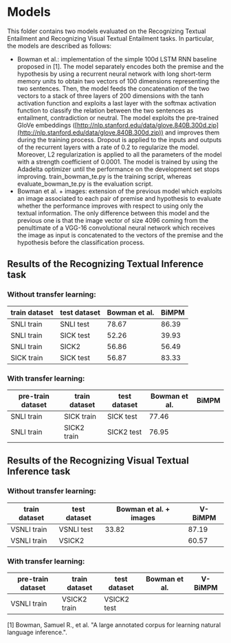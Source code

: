 # Models
This folder contains two models evaluated on the Recognizing Textual Entailment and Recognizing Visual Textual Entailment tasks. In particular, the models are described as follows:
* Bowman et al.: implementation of the simple 100d LSTM RNN baseline proposed in [1]. The model separately encodes both the premise and the hypothesis by using a recurrent neural network with long short-term memory units to obtain two vectors of 100 dimensions representing the two sentences. Then, the model feeds the concatenation of the two vectors to a stack of three layers of 200 dimensions with the tanh activation function and exploits a last layer with the softmax activation function to classify the relation between the two sentences as entailment, contradiction or neutral. The model exploits the pre-trained GloVe embeddings ([http://nlp.stanford.edu/data/glove.840B.300d.zip](http://nlp.stanford.edu/data/glove.840B.300d.zip)) and improves them during the training process. Dropout is applied to the inputs and outputs of the recurrent layers with a rate of 0.2 to regularize the model. Moreover, L2 regularization is applied to all the parameters of the model with a strength coefficient of 0.0001. The model is trained by using the Adadelta optimizer until the performance on the development set stops improving. train_bowman_te.py is the training script, whereas evaluate_bowman_te.py is the evaluation script.
* Bowman et al. + images: extension of the previous model which exploits an image associated to each pair of premise and hypothesis to evaluate whether the performance improves with respect to using only the textual information. The only difference between this model and the previous one is that the image vector of size 4096 coming from the penultimate of a VGG-16 convolutional neural network which receives the image as input is concatenated to the vectors of the premise and the hypothesis before the classification process.

## Results of the Recognizing Textual Inference task

### Without transfer learning:

| train dataset | test dataset | Bowman et al. | BiMPM |
|---------------|--------------|---------------|-------|
| SNLI train    | SNLI test    | 78.67         | 86.39 |
| SNLI train    | SICK test    | 52.26         | 39.93 |
| SNLI train    | SICK2        | 56.86         | 56.49 |
| SICK train    | SICK test    | 56.87         | 83.33 |

### With transfer learning:

| pre-train dataset | train dataset | test dataset | Bowman et al. | BiMPM |
|-------------------|---------------|--------------|---------------|-------|
| SNLI train        | SICK train    | SICK test    | 77.46         |       |
| SNLI train        | SICK2 train   | SICK2 test   | 76.95         |       |

## Results of the Recognizing Visual Textual Inference task

### Without transfer learning:

| train dataset | test dataset | Bowman et al. + images | V-BiMPM |
|---------------|--------------|------------------------|---------|
| VSNLI train   | VSNLI test   | 33.82                  | 87.19   |
| VSNLI train   | VSICK2       |                        | 60.57   |

### With transfer learning:

| pre-train dataset | train dataset | test dataset | Bowman et al. | V-BiMPM |
|-------------------|---------------|--------------|---------------|---------|
| VSNLI train       | VSICK2 train  | VSICK2 test  |               |         |

[1] Bowman, Samuel R., et al. "A large annotated corpus for learning natural language inference.".
